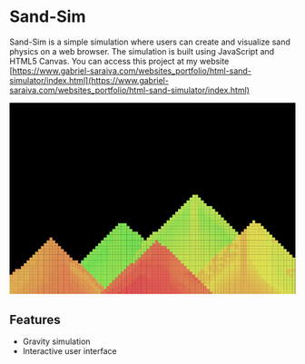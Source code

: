 # Sand-Sim

Sand-Sim is a simple simulation where users can create and visualize sand physics on a web browser. The simulation is built using JavaScript and HTML5 Canvas.
You can access this project at my website [https://www.gabriel-saraiva.com/websites_portfolio/html-sand-simulator/index.html](https://www.gabriel-saraiva.com/websites_portfolio/html-sand-simulator/index.html)

![Alt text](./readme_files/demo.png)

## Features

- Gravity simulation
- Interactive user interface

